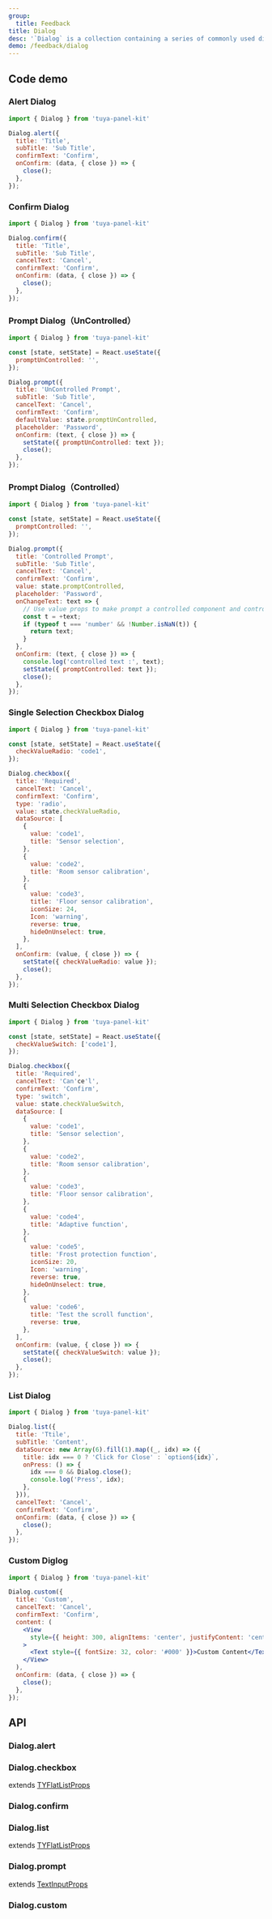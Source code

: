 ```yaml
---
group:
  title: Feedback
title: Dialog
desc: '`Dialog` is a collection containing a series of commonly used dialog boxes, used to display some Native-like components.'
demo: /feedback/dialog
---
```


## Code demo

### Alert Dialog

```jsx
import { Dialog } from 'tuya-panel-kit'

Dialog.alert({
  title: 'Title',
  subTitle: 'Sub Title',
  confirmText: 'Confirm',
  onConfirm: (data, { close }) => {
    close();
  },
});
```

### Confirm Dialog

```jsx
import { Dialog } from 'tuya-panel-kit'

Dialog.confirm({
  title: 'Title',
  subTitle: 'Sub Title',
  cancelText: 'Cancel',
  confirmText: 'Confirm',
  onConfirm: (data, { close }) => {
    close();
  },
});
```

### Prompt Dialog（UnControlled）

```jsx
import { Dialog } from 'tuya-panel-kit'

const [state, setState] = React.useState({
  promptUnControlled: '',
});

Dialog.prompt({
  title: 'UnControlled Prompt',
  subTitle: 'Sub Title',
  cancelText: 'Cancel',
  confirmText: 'Confirm',
  defaultValue: state.promptUnControlled,
  placeholder: 'Password',
  onConfirm: (text, { close }) => {
    setState({ promptUnControlled: text });
    close();
  },
});
```

### Prompt Dialog（Controlled）

```jsx
import { Dialog } from 'tuya-panel-kit'

const [state, setState] = React.useState({
  promptControlled: '',
});

Dialog.prompt({
  title: 'Controlled Prompt',
  subTitle: 'Sub Title',
  cancelText: 'Cancel',
  confirmText: 'Confirm',
  value: state.promptControlled,
  placeholder: 'Password',
  onChangeText: text => {
    // Use value props to make prompt a controlled component and control the content of its input box
    const t = +text;
    if (typeof t === 'number' && !Number.isNaN(t)) {
      return text;
    }
  },
  onConfirm: (text, { close }) => {
    console.log('controlled text :', text);
    setState({ promptControlled: text });
    close();
  },
});
```

### Single Selection Checkbox Dialog

```jsx
import { Dialog } from 'tuya-panel-kit'

const [state, setState] = React.useState({
  checkValueRadio: 'code1',
});

Dialog.checkbox({
  title: 'Required',
  cancelText: 'Cancel',
  confirmText: 'Confirm',
  type: 'radio',
  value: state.checkValueRadio,
  dataSource: [
    {
      value: 'code1',
      title: 'Sensor selection',
    },
    {
      value: 'code2',
      title: 'Room sensor calibration',
    },
    {
      value: 'code3',
      title: 'Floor sensor calibration',
      iconSize: 24,
      Icon: 'warning',
      reverse: true,
      hideOnUnselect: true,
    },
  ],
  onConfirm: (value, { close }) => {
    setState({ checkValueRadio: value });
    close();
  },
});
```

### Multi Selection Checkbox Dialog

```jsx
import { Dialog } from 'tuya-panel-kit'

const [state, setState] = React.useState({
  checkValueSwitch: ['code1'],
});

Dialog.checkbox({
  title: 'Required',
  cancelText: 'Can'ce'l',
  confirmText: 'Confirm',
  type: 'switch',
  value: state.checkValueSwitch,
  dataSource: [
    {
      value: 'code1',
      title: 'Sensor selection',
    },
    {
      value: 'code2',
      title: 'Room sensor calibration',
    },
    {
      value: 'code3',
      title: 'Floor sensor calibration',
    },
    {
      value: 'code4',
      title: 'Adaptive function',
    },
    {
      value: 'code5',
      title: 'Frost protection function',
      iconSize: 20,
      Icon: 'warning',
      reverse: true,
      hideOnUnselect: true,
    },
    {
      value: 'code6',
      title: 'Test the scroll function',
      reverse: true,
    },
  ],
  onConfirm: (value, { close }) => {
    setState({ checkValueSwitch: value });
    close();
  },
});
```

### List Dialog

```jsx
import { Dialog } from 'tuya-panel-kit'

Dialog.list({
  title: 'Ttile',
  subTitle: 'Content',
  dataSource: new Array(6).fill(1).map((_, idx) => ({
    title: idx === 0 ? 'Click for Close' : `option${idx}`,
    onPress: () => {
      idx === 0 && Dialog.close();
      console.log('Press', idx);
    },
  })),
  cancelText: 'Cancel',
  confirmText: 'Confirm',
  onConfirm: (data, { close }) => {
    close();
  },
});
```

### Custom Diglog

```jsx
import { Dialog } from 'tuya-panel-kit'

Dialog.custom({
  title: 'Custom',
  cancelText: 'Cancel',
  confirmText: 'Confirm',
  content: (
    <View
      style={{ height: 300, alignItems: 'center', justifyContent: 'center' }}
    >
      <Text style={{ fontSize: 32, color: '#000' }}>Custom Content</Text>
    </View>
  ),
  onConfirm: (data, { close }) => {
    close();
  },
});
```

## API

### Dialog.alert

<API name="DialogAlertProps"></API>

### Dialog.checkbox

extends [TYFlatListProps](/en/docs/presentation/tyflat-list#tyflatlist)

<API name="DialogCheckboxProps"></API>

### Dialog.confirm

<API name="DialogConfirmProps"></API>

### Dialog.list

extends [TYFlatListProps](/en/docs/presentation/tyflat-list#tyflatlist)

<API name="DialogListProps"></API>

### Dialog.prompt

extends [TextInputProps](https://reactnative.dev/docs/textinput#props)

<API name="DialogPromptProps"></API>

### Dialog.custom

<API name="DialogCustomProps"></API>

